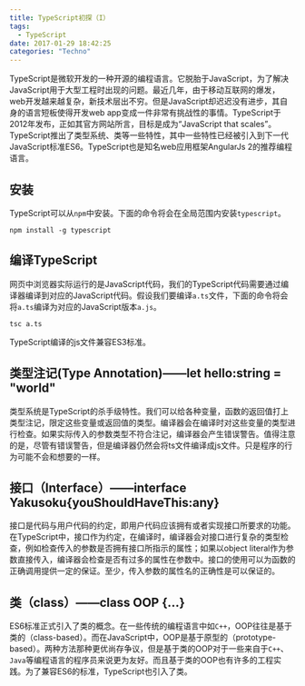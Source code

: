 ```yaml
---
title: TypeScript初探（I）
tags:
  - TypeScript
date: 2017-01-29 18:42:25
categories: "Techno"
---
```



TypeScript是微软开发的一种开源的编程语言。它脱胎于JavaScript，为了解决JavaScript用于大型工程时出现的问题。最近几年，由于移动互联网的爆发，web开发越来越复杂，新技术层出不穷。但是JavaScript却迟迟没有进步，其自身的语言短板使得开发web app变成一件非常有挑战性的事情。TypeScript于2012年发布，正如其官方网站所言，目标是成为“JavaScript that scales”。TypeScript推出了类型系统、类等一些特性，其中一些特性已经被引入到下一代JavaScript标准ES6。TypeScript也是知名web应用框架AngularJs 2的推荐编程语言。
<!--more-->

## 安装
TypeScript可以从`npm`中安装。下面的命令将会在全局范围内安装`typescript`。

    npm install -g typescript

## 编译TypeScript
网页中浏览器实际运行的是JavaScript代码，我们的TypeScript代码需要通过编译器编译到对应的JavaScript代码。假设我们要编译`a.ts`文件，下面的命令将会将`a.ts`编译为对应的JavaScript版本`a.js`。

    tsc a.ts

TypeScript编译的js文件兼容ES3标准。

## 类型注记(Type Annotation)——let hello:string = "world"
类型系统是TypeScript的杀手级特性。我们可以给各种变量，函数的返回值打上类型注记，限定这些变量或返回值的类型。编译器会在编译时对这些变量的类型进行检查。如果实际传入的参数类型不符合注记，编译器会产生错误警告。值得注意的是，尽管有错误警告，但是编译器仍然会将ts文件编译成js文件。只是程序的行为可能不会和想要的一样。

## 接口（Interface）——interface Yakusoku{youShouldHaveThis:any}
接口是代码与用户代码的约定，即用户代码应该拥有或者实现接口所要求的功能。在TypeScript中，接口作为约定，在编译时，编译器会对接口进行复杂的类型检查，例如检查传入的参数是否拥有接口所指示的属性；如果以object literal作为参数直接传入，编译器会检查是否有过多的属性在参数中。接口的使用可以为函数的正确调用提供一定的保证。至少，传入参数的属性名的正确性是可以保证的。

## 类（class）——class OOP {...}
ES6标准正式引入了类的概念。在一些传统的编程语言中如`C++`，OOP往往是基于类的（class-based）。而在JavaScript中，OOP是基于原型的（prototype-based）。两种方法那种更优尚存争议，但是基于类的OOP对于一些来自于`C++`、`Java`等编程语言的程序员来说更为友好。而且基于类的OOP也有许多的工程实践。为了兼容ES6的标准，TypeScript也引入了类。
